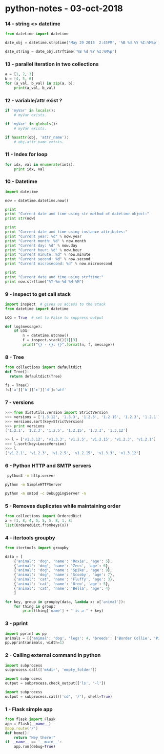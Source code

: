 # python-notes - 03-oct-2018

### 14 - string <> datetime

```python
from datetime import datetime

date_obj = datetime.strptime('May 29 2015  2:45PM', '%B %d %Y %I:%M%p')

date_string = date_obj.strftime('%B %d %Y %I:%M%p')
```

### 13 - parallel iteration in two collections

```python
a = [1, 2, 3]
b = [4, 5, 6]
for (a_val, b_val) in zip(a, b):
    print(a_val, b_val)
```

### 12 - variable/attr exist  ?

```python
if 'myVar' in locals():
    # myVar exists.
```
```python
if 'myVar' in globals():
    # myVar exists.
```
```python
if hasattr(obj, 'attr_name'):
    # obj.attr_name exists.
```

### 11 - Index for loop

```python
for idx, val in enumerate(ints):
    print idx, val
```

### 10 - Datetime
```python
import datetime

now = datetime.datetime.now()

print
print "Current date and time using str method of datetime object:"
print str(now)

print
print "Current date and time using instance attributes:"
print "Current year: %d" % now.year
print "Current month: %d" % now.month
print "Current day: %d" % now.day
print "Current hour: %d" % now.hour
print "Current minute: %d" % now.minute
print "Current second: %d" % now.second
print "Current microsecond: %d" % now.microsecond

print
print "Current date and time using strftime:"
print now.strftime("%Y-%m-%d %H:%M")
```

### 9 - inspect to get call stack

```python
import inspect  # gives us access to the stack
from datetime import datetime

LOG = True  # set to False to suppress output

def log(message):
    if LOG:
    	n = datetime.utcnow()
    	f = inspect.stack()[1][3]
        print("{} - {}: {}".format(n, f, message))
```

### 8 - Tree

```python
from collections import defaultdict
def Tree():
  return defaultdict(Tree)

fs = Tree()
fs['a']['b']['c']['d']='wtf'
```

### 7 - versions 

```python
>>> from distutils.version import StrictVersion
>>> versions = ['1.3.12', '1.3.3', '1.2.5', '1.2.15', '1.2.3', '1.2.1']
>>> versions.sort(key=StrictVersion)
>>> print versions
['1.2.1', '1.2.3', '1.2.5', '1.2.15', '1.3.3', '1.3.12']
```

```python
>> l = ['v1.3.12', 'v1.3.3', 'v1.2.5', 'v1.2.15', 'v1.2.3', 'v1.2.1']
>>> l.sort(key=LooseVersion)
>>> l
['v1.2.1', 'v1.2.3', 'v1.2.5', 'v1.2.15', 'v1.3.3', 'v1.3.12']
```

### 6 - Python HTTP and SMTP servers

```bash
 python3 -m http.server
 ```
 ```bash
 python -m SimpleHTTPServer
 ```
 ```bash
 python -m smtpd -c DebuggingServer -n
 ```

### 5 - Removes duplicates while maintaining order

```python
from collections import OrderedDict
x = [1, 8, 4, 5, 5, 5, 8, 1, 8]
list(OrderedDict.fromkeys(x))
```

### 4 - itertools groupby

```python
from itertools import groupby

data = [
    {'animal': 'dog', 'name': 'Roxie', 'age': 5},
    {'animal': 'dog', 'name': 'Zeus', 'age': 6},
    {'animal': 'dog', 'name': 'Spike', 'age': 9},
    {'animal': 'dog', 'name': 'Scooby', 'age': 7},
    {'animal': 'cat', 'name': 'Fluffy', 'age': 3},
    {'animal': 'cat', 'name': 'Oreo', 'age': 5},
    {'animal': 'cat', 'name': 'Bella', 'age': 4}   
    ]

for key, group in groupby(data, lambda x: x['animal']):
    for thing in group:
        print(thing['name'] + " is a " + key)
```

### 3 - pprint

```python
import pprint as pp
animals = [{'animal': 'dog', 'legs': 4, 'breeds': ['Border Collie', 'Pit Bull', 'Huskie']}, {'animal': 'cat', 'legs': 4, 'breeds': ['Siamese', 'Persian', 'Sphynx']}]
pp.pprint(animals, width=1)
```

### 2 - Calling external command in python

```python
import subprocess
subprocess.call(['mkdir', 'empty_folder'])
```
```python
import subprocess
output = subprocess.check_output(['ls', '-l'])
```
```python
import subprocess
output = subprocess.call(['cd', '/'], shell=True)
```

### 1 - Flask simple app

```python
from flask import Flask
app = Flask(__name__)
@app.route('/')
def home():
    return "Hey there!"
if __name__ == '__main__':
    app.run(debug=True)
```





